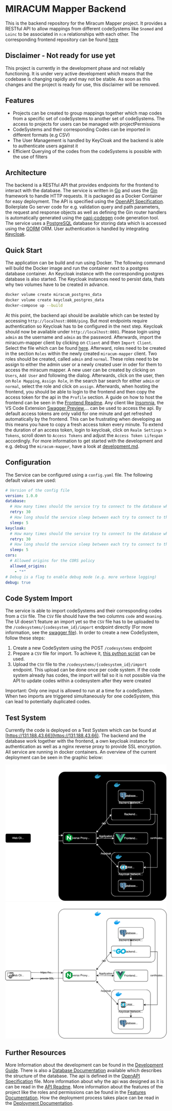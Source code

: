 # MIRACUM Mapper Backend

This is the backend repository for the Miracum Mapper project. It provides a RESTful API to allow mappings from different codeSystems like `Snomed` and `Loinc` to be associated in `n:m` relationships with each other. The corresponding frontend repository can be found [here](https://github.com/miracum/MIRACUM-Mapper-2.0-frontend)

## Disclaimer - Not ready for use yet

This project is currently in the development phase and not reliably functioning. It is under very active development which means that the codebase is changing rapidly and may not be stable. As soon as this changes and the project is ready for use, this disclaimer will be removed.

## Features

- Projects can be created to group mappings together which map codes from a specific set of codeSystems to another set of codeSystems. The access to projects for users can be managed with projectPermissions
- CodeSystems and their corresponding Codes can be imported in different formats (e.g CSV)
- The User Management is handled by KeyCloak and the backend is able to authenticate users against it
- Efficient Querying of the codes from the codeSystems is possible with the use of filters

## Architecture

The backend is a RESTful API that provides endpoints for the frontend to interact with the database. The service is written in [Go](https://go.dev) and uses the [Gin](https://gin-gonic.com) framework to handle HTTP requests. It is packaged as a Docker Container for easy deployment. The API is specified using the [OpenAPI Specification](https://swagger.io/resources/open-api/). Boilerplate Go server code for e.g. validation query and path parameters, the request and response objects as well as defining the Gin router handlers is automatically generated using the [oapi-codegen](https://github.com/oapi-codegen/oapi-codegen) code generation tool. The service uses a [PostgreSQL](https://www.postgresql.org) database for storing data which is accessed using the [GORM](https://gorm.io) ORM. User authentication is handled by integrating [Keycloak](https://www.keycloak.org).

## Quick Start

The application can be build and run using Docker. The following command will build the Docker image and run the container next to a postgres database container. An Keycloak instance with the corresponding postgres database is also started. The Keycloak instances need to persist data, thats why two volumes have to be created in advance.

```bash
docker volume create miracum_postgres_data
docker volume create keycloak_postgres_data
docker-compose up --build
```

At this point, the backend api should be available which can be tested by accessing `http://localhost:8080/ping`. But most endpoints require authentication so Keycloak has to be configured in the next step. Keycloak should now be available under `http://localhost:8081`. Please login using `admin` as the username and `admin` as the password. Afterwards, import the miracum-mapper client by clicking on `Client` and then `Import Client`. Select the file which can be found [here](tools/setup/keycloak-client-miracum-mapper.json). Afterward, roles need to be created in the section `Roles` within the newly created `miracum-mapper` client. Two roles should be created, called `admin` and `normal`. These roles need to be assign to either the admin user or a newly created user in oder for them to access the miracum mapper. A new user can be created by clicking on `Users`, `Add User` and following the dialog. Afterwards, click on the user, then on `Role Mapping`, `Assign Role`, in the search bar search for either `admin` or `normal`, select the role and click on `assign`. Afterwards, when hosting the frontend, you should be able to login to the frontend and then copy the access token for the api in the `Profile` section. A guide on how to host the frontend can be seen in the [Frontend Readme](https://github.com/miracum/MIRACUM-Mapper-2.0-frontend). Any client like [Insomnia](https://insomnia.rest), the VS Code Extension [Swagger Preview](https://marketplace.visualstudio.com/items?itemName=Arjun.swagger-viewer),... can be used to access the api. By default access tokens are only valid for one minute and get refreshed automatically by the frontend. This can be frustrating when developing as this means you have to copy a fresh access token every minute. To extend the duration of an access token, login to keycloak, click on `Realm Settings` > `Tokens`, scroll down to `Access Tokens` and adjust the `Access Token Lifespan` accordingly. For more information to get started with the development and e.g. debug the `miracum-mapper`, have a look at [development.md](./docs/deployment.md).

## Configuration

The Service can be configured using a `config.yaml` file. The following default values are used:

```yaml
# Version of the config file
version: 1.0.0
database:
  # How many times should the service try to connect to the database when starting
  retry: 30
  # How long should the service sleep between each try to connect to the database
  sleep: 5
keycloak:
  # How many times should the service try to connect to the database when starting
  retry: 30
  # How long should the service sleep between each try to connect to the database
  sleep: 5
cors:
  # Allowed origins for the CORS policy
  allowed_origins:
    - "*"
# Debug is a flag to enable debug mode (e.g. more verbose logging)
debug: true
```

## Code System Import

The service is able to import codeSystems and their corresponding codes from a `CSV` file. The `CSV` file should have the two columns `code` and `meaning`. The UI doesn't feature an import yet so the `CSV` file has to be uploaded to the `/codesystems/{codesystem_id}/import` endpoint directly (For more information, see the [swagger file](api/openapi.yaml)). In order to create a new CodeSystem, follow these steps:

1. Create a new CodeSystem using the POST `/codesystems` endpoint
2. Prepare a `CSV` file for import. To achieve it, [this python script](tools/codesystem-import/parser/README.md) can be used.
3. Upload the `CSV` file to the `/codesystems/{codesystem_id}/import` endpoint. This upload can be done once per code system. If the code system already has codes, the import will fail so it is not possible via the API to update codes within a codesystem after they were created

Important: Only one input is allowed to run at a time for a codeSystem. When two imports are triggered simultaneously for one codeSystem, this can lead to potentially duplicated codes.

## Test System

Currently the code is deployed on a Test System which can be found at [https://131.188.43.66](https://131.188.43.66). The backend and the database work together with the frontend, a own keycloak instance for authentication as well as a nginx reverse proxy to provide SSL encryption. All service are running in docker containers. An overview of the current deployment can be seen in the graphic below:

![Deployment Test System](docs/images/ArchitectureTestSystem-dark.svg#gh-dark-mode-only)
![Deployment Test System](docs/images/ArchitectureTestSystem-light.svg#gh-light-mode-only)

## Further Resources

More Information about the development can be found in the [Development Guide](./docs/development.md). There is also a [Database Documentation](./docs/database.md) available which describes the structure of the database. The api is defined in the [OpenAPI Specification](./api/openapi.yaml) file. More information about why the api was designed as it is can be read in the [API Readme](./api/README.md). More information about the features of the project like the roles and permissions can be found in the [Features Documentation](./docs/features.md). How the deployment process takes place can be read in the [Deployment Documentation](./docs/deployment.md).
